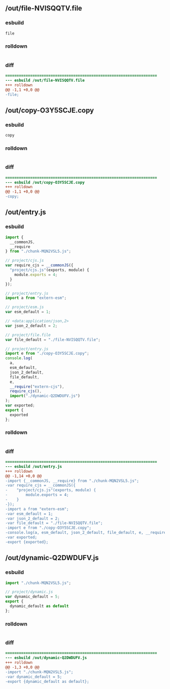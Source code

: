 ## /out/file-NVISQQTV.file
### esbuild
```js
file
```
### rolldown
```js

```
### diff
```diff
===================================================================
--- esbuild	/out/file-NVISQQTV.file
+++ rolldown	
@@ -1,1 +0,0 @@
-file;

```
## /out/copy-O3Y5SCJE.copy
### esbuild
```js
copy
```
### rolldown
```js

```
### diff
```diff
===================================================================
--- esbuild	/out/copy-O3Y5SCJE.copy
+++ rolldown	
@@ -1,1 +0,0 @@
-copy;

```
## /out/entry.js
### esbuild
```js
import {
  __commonJS,
  __require
} from "./chunk-MQN2VSL5.js";

// project/cjs.js
var require_cjs = __commonJS({
  "project/cjs.js"(exports, module) {
    module.exports = 4;
  }
});

// project/entry.js
import a from "extern-esm";

// project/esm.js
var esm_default = 1;

// <data:application/json,2>
var json_2_default = 2;

// project/file.file
var file_default = "./file-NVISQQTV.file";

// project/entry.js
import e from "./copy-O3Y5SCJE.copy";
console.log(
  a,
  esm_default,
  json_2_default,
  file_default,
  e,
  __require("extern-cjs"),
  require_cjs(),
  import("./dynamic-Q2DWDUFV.js")
);
var exported;
export {
  exported
};
```
### rolldown
```js

```
### diff
```diff
===================================================================
--- esbuild	/out/entry.js
+++ rolldown	
@@ -1,14 +0,0 @@
-import {__commonJS, __require} from "./chunk-MQN2VSL5.js";
-var require_cjs = __commonJS({
-    "project/cjs.js"(exports, module) {
-        module.exports = 4;
-    }
-});
-import a from "extern-esm";
-var esm_default = 1;
-var json_2_default = 2;
-var file_default = "./file-NVISQQTV.file";
-import e from "./copy-O3Y5SCJE.copy";
-console.log(a, esm_default, json_2_default, file_default, e, __require("extern-cjs"), require_cjs(), import("./dynamic-Q2DWDUFV.js"));
-var exported;
-export {exported};

```
## /out/dynamic-Q2DWDUFV.js
### esbuild
```js
import "./chunk-MQN2VSL5.js";

// project/dynamic.js
var dynamic_default = 5;
export {
  dynamic_default as default
};
```
### rolldown
```js

```
### diff
```diff
===================================================================
--- esbuild	/out/dynamic-Q2DWDUFV.js
+++ rolldown	
@@ -1,3 +0,0 @@
-import "./chunk-MQN2VSL5.js";
-var dynamic_default = 5;
-export {dynamic_default as default};

```
